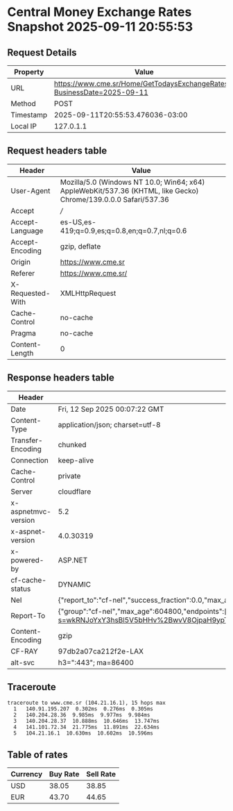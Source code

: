 # Central Money Exchange Rates Snapshot 2025-09-11 20:55:53
## Request Details

| Property | Value |
|----------|-------|
| URL | https://www.cme.sr/Home/GetTodaysExchangeRates/?BusinessDate=2025-09-11 |
| Method | POST |
| Timestamp | 2025-09-11T20:55:53.476036-03:00 |
| Local IP | 127.0.1.1 |
    
## Request headers table

| Header | Value |
|--------|-------|
| User-Agent | Mozilla/5.0 (Windows NT 10.0; Win64; x64) AppleWebKit/537.36 (KHTML, like Gecko) Chrome/139.0.0.0 Safari/537.36 |
| Accept | */* |
| Accept-Language | es-US,es-419;q=0.9,es;q=0.8,en;q=0.7,nl;q=0.6 |
| Accept-Encoding | gzip, deflate |
| Origin | https://www.cme.sr |
| Referer | https://www.cme.sr/ |
| X-Requested-With | XMLHttpRequest |
| Cache-Control | no-cache |
| Pragma | no-cache |
| Content-Length | 0 |

    
## Response headers table
| Header | Value |
|--------|-------|
| Date | Fri, 12 Sep 2025 00:07:22 GMT |
| Content-Type | application/json; charset=utf-8 |
| Transfer-Encoding | chunked |
| Connection | keep-alive |
| Cache-Control | private |
| Server | cloudflare |
| x-aspnetmvc-version | 5.2 |
| x-aspnet-version | 4.0.30319 |
| x-powered-by | ASP.NET |
| cf-cache-status | DYNAMIC |
| Nel | {"report_to":"cf-nel","success_fraction":0.0,"max_age":604800} |
| Report-To | {"group":"cf-nel","max_age":604800,"endpoints":[{"url":"https://a.nel.cloudflare.com/report/v4?s=wkRNJoYxY3hsBl5V5bHHv%2BwvV8OjpaH9ypTg57dbWK8LAL2aB2CkuavCcUgRvR4qWCJWV%2F60K3n8V%2B2qIqLOnpT7P6WV73SEV7s%3D"}]} |
| Content-Encoding | gzip |
| CF-RAY | 97db2a07ca212f2e-LAX |
| alt-svc | h3=":443"; ma=86400 |

## Traceroute 

```
traceroute to www.cme.sr (104.21.16.1), 15 hops max
  1   140.91.195.207  0.302ms  0.276ms  0.305ms 
  2   140.204.28.36  9.985ms  9.977ms  9.984ms 
  3   140.204.28.37  10.888ms  10.646ms  13.747ms 
  4   141.101.72.34  21.775ms  11.891ms  22.634ms 
  5   104.21.16.1  10.630ms  10.602ms  10.596ms 

```


## Table of rates

| Currency | Buy Rate | Sell Rate |
|----------|----------|-----------|
| USD | 38.05 | 38.85 |
| EUR | 43.70 | 44.65 |

